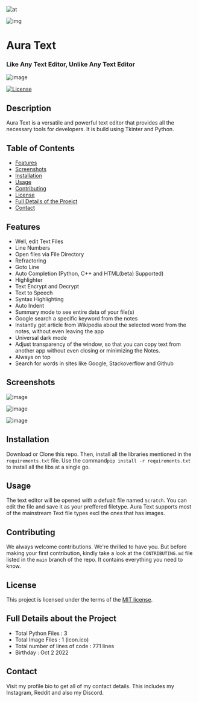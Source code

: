 ![at](https://user-images.githubusercontent.com/109947257/223049150-2f49e21e-c5b8-4e40-9da3-9b06b8cf34ac.png)

![img](https://user-images.githubusercontent.com/109947257/222976694-41e52aff-e2ce-43e4-8f98-e90706929ba2.png)

# Aura Text
### Like Any Text Editor, Unlike Any Text Editor

![image](https://user-images.githubusercontent.com/109947257/222976702-a2b50a38-886e-45fa-b3a4-bc4e28095ee2.png)

[![License](https://img.shields.io/badge/License-MIT-yellow.svg)](https://opensource.org/licenses/MIT)

## Description

Aura Text is a versatile and powerful text editor that provides all the necessary tools for developers. It is build using Tkinter and Python.

## Table of Contents

- [Features](#features)
- [Screenshots](#screenshots)
- [Installation](#installation)
- [Usage](#usage)
- [Contributing](#contributing)
- [License](#license)
- [Full Details of the Proejct](#full-details-about-the-project)
- [Contact](#contact)

## Features

- Well, edit Text Files
- Line Numbers
- Open files via File Directory
- Refractoring
- Goto Line
- Auto Completion (Python, C++ and HTML(beta) Supported)
- Highlighter
- Text Encrypt and Decrypt
- Text to Speech
- Syntax Highlighting
- Auto Indent
- Summary mode to see entire data of your file(s)
- Google search a specific keyword from the notes
- Instantly get article from Wikipedia about the selected word from the notes, without even leaving the app
- Universal dark mode
- Adjust transparency of the window, so that you can copy text from another app without even closing or minimizing the Notes.
- Always on top
- Search for words in sites like Google, Stackoverflow and Github

## Screenshots

![image](https://user-images.githubusercontent.com/109947257/222976713-85f0d9cb-1fc6-4ab8-99f6-5afb33c65034.png)

![image](https://user-images.githubusercontent.com/109947257/222976718-c0cbafc0-acb5-4071-b75e-4f4f91c19a18.png)

![image](https://user-images.githubusercontent.com/109947257/222976724-6951597e-1ea2-4bde-af49-2c2328892b40.png)

## Installation

Download or Clone this repo. Then, install all the libraries mentioned in the `requirements.txt` file.
Use the command`pip install -r requirements.txt` to install all the libs at a single go.

## Usage

The text editor will be opened with a defualt file named `Scratch`. You can edit the file and save it as your preffered filetype.
Aura Text supports most of the mainstream Text file types excl the ones that has images.

## Contributing

We always welcome contributions. We're thrilled to have you.
But before making your first contribution, kindly take a look
at the `CONTRIBUTING.md` file listed in the `main` branch of the repo. It contains everything you need to know.

## License

This project is licensed under the terms of the [MIT license](https://opensource.org/licenses/MIT).

## Full Details about the Project

- Total Python Files : 3
- Total Image Files : 1 (icon.ico)
- Total number of lines of code : 771 lines
- Birthday : Oct 2 2022

## Contact

Visit my profile bio to get all of my contact details. 
This includes my Instagram, Reddit and also my Discord. 
